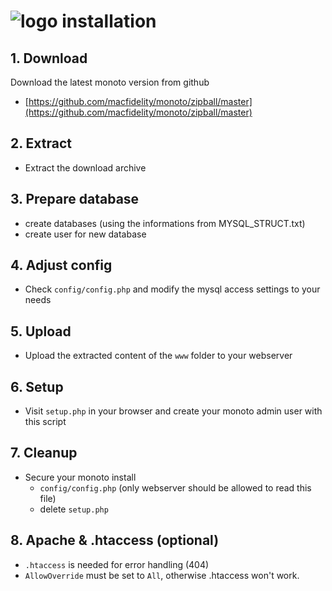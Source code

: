 ![logo](https://raw.githubusercontent.com/yafp/monoto/master/www/images/logo/monotoLogoBlack.png) installation
==========

## 1. Download
Download the latest monoto version from github
* [https://github.com/macfidelity/monoto/zipball/master](https://github.com/macfidelity/monoto/zipball/master)

## 2. Extract
* Extract the download archive

## 3. Prepare database
* create databases (using the informations from MYSQL_STRUCT.txt)
* create user for new database

## 4. Adjust config
* Check ```config/config.php``` and modify the mysql access settings to your needs

## 5. Upload
* Upload the extracted content of the ```www``` folder to your webserver

## 6. Setup
* Visit ```setup.php``` in your browser and create your monoto admin user with this script

## 7. Cleanup
* Secure your monoto install
  * ```config/config.php``` (only webserver should be allowed to read this file)
  * delete ```setup.php```

## 8. Apache & .htaccess (optional)
* ```.htaccess``` is needed for error handling (404)
* ```AllowOverride``` must be set to ```All```, otherwise .htaccess won't work.
